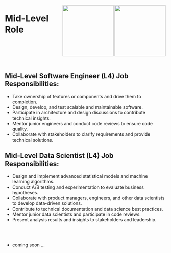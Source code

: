 <a href="/level-4/README.md"><img align="right" width="160" src="/logos/emp14.png"></img></a>
<a href="/level-4/README.md"><img align="right" width="160" src="/logos/emp13.png"></img></a>

# Mid-Level Role

<br><br><br><br>

## Mid-Level Software Engineer (L4) Job Responsibilities:
- Take ownership of features or components and drive them to completion.
- Design, develop, and test scalable and maintainable software.
- Participate in architecture and design discussions to contribute technical insights.
- Mentor junior engineers and conduct code reviews to ensure code quality.
- Collaborate with stakeholders to clarify requirements and provide technical solutions.

## Mid-Level Data Scientist (L4) Job Responsibilities:
- Design and implement advanced statistical models and machine learning algorithms.
- Conduct A/B testing and experimentation to evaluate business hypotheses.
- Collaborate with product managers, engineers, and other data scientists to develop data-driven solutions.
- Contribute to technical documentation and data science best practices.
- Mentor junior data scientists and participate in code reviews.
- Present analysis results and insights to stakeholders and leadership.

<br><br>

- coming soon ...
